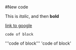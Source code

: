 #New code 

This is *italic*, and then **bold**

[link to google](https://www.google.com)

    code of block
'''code of block'''
'code of block'